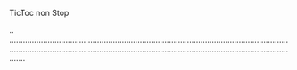 TicToc non Stop

..
...............................................................................................................................................................................................................................................................